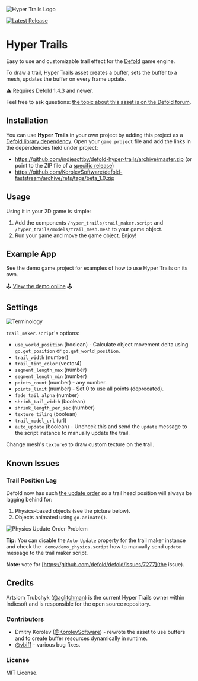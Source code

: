 ![Hyper Trails Logo](docs/logo.png)

[![Latest Release](https://img.shields.io/github/release/indiesoftby/defold-hyper-trails.svg)](https://github.com/indiesoftby/defold-hyper-trails/releases)

# Hyper Trails

Easy to use and customizable trail effect for the [Defold](https://www.defold.com) game engine.

To draw a trail, Hyper Trails asset creates a buffer, sets the buffer to a mesh, updates the buffer on every frame update.

⚠️ Requires Defold 1.4.3 and newer. 

Feel free to ask questions: [the topic about this asset is on the Defold forum](https://forum.defold.com/t/hyper-trails-customizable-trail-effect/48986).

## Installation

You can use **Hyper Trails** in your own project by adding this project as a [Defold library dependency](http://www.defold.com/manuals/libraries/). Open your `game.project` file and add the links in the dependencies field under project:

* https://github.com/indiesoftby/defold-hyper-trails/archive/master.zip (or point to the ZIP file of a [specific release](https://github.com/indiesoftby/defold-hyper-trails/releases))
* https://github.com/KorolevSoftware/defold-faststream/archive/refs/tags/beta_1.0.zip

## Usage

Using it in your 2D game is simple:

1. Add the components `/hyper_trails/trail_maker.script` and `/hyper_trails/models/trail_mesh.mesh` to your game object.
2. Run your game and move the game object. Enjoy!

## Example App

See the demo game.project for examples of how to use Hyper Trails on its own.

🕹️ [View the demo online](https://indiesoftby.github.io/defold-hyper-trails/) 🕹️

## Settings

![Terminology](docs/trail.png)

`trail_maker.script`'s options:

* `use_world_position` (boolean) - Calculate object movement delta using `go.get_position` or `go.get_world_position`.
* `trail_width` (number)
* `trail_tint_color` (vector4)
* `segment_length_max` (number)
* `segment_length_min` (number)
* `points_count` (number) - any number.
* `points_limit` (number) - Set 0 to use all points (deprecated).
* `fade_tail_alpha` (number)
* `shrink_tail_width` (boolean)
* `shrink_length_per_sec` (number)
* `texture_tiling` (boolean)
* `trail_model_url` (url)
* `auto_update` (boolean) - Uncheck this and send the `update` message to the script instance to manually update the trail.

Change mesh's `texture0` to draw custom texture on the trail.

## Known Issues

### Trail Position Lag

Defold now has such [the update order](https://forum.defold.com/t/go-set-position-lag/47458/10?u=aglitchman) so a trail head position will always be lagging behind for:

1. Physics-based objects (see the picture below).
2. Objects animated using `go.animate()`. 

![Physics Update Order Problem](docs/update_order_physics.png)

**Tip:** You can disable the `Auto Update` property for the trail maker instance and check the ` demo/demo_physics.script` how to manually send `update` message to the trail maker script.

**Note:** vote for [https://github.com/defold/defold/issues/7277](the issue).

## Credits

Artsiom Trubchyk ([@aglitchman](https://github.com/aglitchman)) is the current Hyper Trails owner within Indiesoft and is responsible for the open source repository.

### Contributors

* Dmitry Korolev ([@KorolevSoftware](https://github.com/KorolevSoftware)) - rewrote the asset to use buffers and to create buffer resources dynamically in runtime.
* [@vbif1](https://github.com/vbif1) - various bug fixes.

### License

MIT License.
